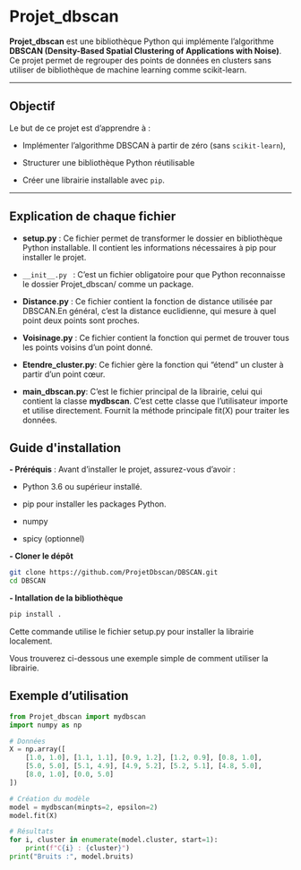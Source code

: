 #  Projet_dbscan

**Projet_dbscan** est une bibliothèque Python qui implémente l’algorithme **DBSCAN (Density-Based Spatial Clustering of Applications with Noise)**.  
Ce projet permet de regrouper des points de données en clusters sans utiliser de bibliothèque de machine learning comme scikit-learn.  

---

## Objectif

Le but de ce projet est d’apprendre à :

- Implémenter l’algorithme DBSCAN à partir de zéro (sans `scikit-learn`),

- Structurer une bibliothèque Python réutilisable

- Créer une librairie installable avec `pip`.

---

## Explication de chaque fichier

- **setup.py** : Ce fichier permet de transformer le dossier en bibliothèque Python installable. Il contient les informations nécessaires à pip pour installer le projet.

-  `__init__.py ` : C’est un fichier obligatoire pour que Python reconnaisse le dossier Projet_dbscan/ comme un package.

- **Distance.py** : Ce fichier contient la fonction de distance utilisée par DBSCAN.En général, c’est la distance euclidienne, qui mesure à quel point deux points sont proches.

- **Voisinage.py** : Ce fichier contient la fonction qui permet de trouver tous les points voisins d’un point donné. 

- **Etendre_cluster.py**: Ce fichier gère la fonction qui “étend” un cluster à partir d’un point cœur.

- **main_dbscan.py**: C’est le fichier principal de la librairie, celui qui contient la classe **mydbscan**. C’est cette classe que l’utilisateur importe et utilise directement. Fournit la méthode principale fit(X) pour traiter les données.

## Guide d'installation

 **- Préréquis** :
 Avant d’installer le projet, assurez-vous d’avoir :
   
   - Python 3.6 ou supérieur installé.
   
   - pip pour installer les packages Python. 

   - numpy

   - spicy (optionnel)

     
**- Cloner le dépôt**

```bash
git clone https://github.com/ProjetDbscan/DBSCAN.git
cd DBSCAN
```

**- Intallation de la bibliothèque**
```bash
pip install .
```
Cette commande utilise le fichier setup.py pour installer la librairie localement.

Vous trouverez ci-dessous une exemple simple de comment utiliser la librairie.

## Exemple d’utilisation

```python
from Projet_dbscan import mydbscan
import numpy as np

# Données
X = np.array([
    [1.0, 1.0], [1.1, 1.1], [0.9, 1.2], [1.2, 0.9], [0.8, 1.0],
    [5.0, 5.0], [5.1, 4.9], [4.9, 5.2], [5.2, 5.1], [4.8, 5.0],
    [8.0, 1.0], [0.0, 5.0]
])

# Création du modèle
model = mydbscan(minpts=2, epsilon=2)
model.fit(X)

# Résultats
for i, cluster in enumerate(model.cluster, start=1):
    print(f"C{i} : {cluster}")
print("Bruits :", model.bruits)



